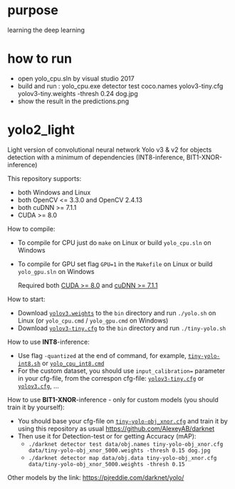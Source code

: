# purpose
  learning the deep learning
  
# how to run
* open yolo_cpu.sln by visual studio 2017
* build and run : yolo_cpu.exe detector test coco.names yolov3-tiny.cfg yolov3-tiny.weights -thresh 0.24 dog.jpg
* show the result in the predictions.png












# yolo2_light
Light version of convolutional neural network Yolo v3 & v2 for objects detection with a minimum of dependencies (INT8-inference, BIT1-XNOR-inference)

This repository supports:

* both Windows and Linux
* both OpenCV <= 3.3.0 and OpenCV 2.4.13
* both cuDNN >= 7.1.1
* CUDA >= 8.0

How to compile:
* To compile for CPU just do `make` on Linux or build `yolo_cpu.sln` on Windows
* To compile for GPU set flag `GPU=1` in the `Makefile` on Linux or build `yolo_gpu.sln` on Windows
    
    Required both [CUDA >= 8.0](https://developer.nvidia.com/cuda-toolkit-archive) and [cuDNN >= 7.1.1](https://developer.nvidia.com/rdp/cudnn-archive)

How to start:
* Download [`yolov3.weights`](https://pjreddie.com/media/files/yolov3.weights) to the `bin` directory and run `./yolo.sh` on Linux (or `yolo_cpu.cmd` / `yolo_gpu.cmd` on Windows)
* Download [`yolov3-tiny.cfg`](https://pjreddie.com/media/files/yolov3-tiny.weights) to the `bin` directory and run `./tiny-yolo.sh`

How to use **INT8**-inference:
* Use flag `-quantized` at the end of command, for example, [`tiny-yolo-int8.sh`](https://github.com/AlexeyAB/yolo2_light/blob/master/bin/tiny-yolo-int8.sh) or [`yolo_cpu_int8.cmd`](https://github.com/AlexeyAB/yolo2_light/blob/master/bin/yolo_cpu_int8.cmd)
* For the custom dataset, you should use `input_calibration=` parameter in your cfg-file, from the correspon cfg-file: [`yolov3-tiny.cfg`](https://github.com/AlexeyAB/yolo2_light/blob/29905072f194ee86fdeed6ff2d12fed818712411/bin/yolov3-tiny.cfg#L25) or [`yolov3.cfg`](https://github.com/AlexeyAB/yolo2_light/blob/29905072f194ee86fdeed6ff2d12fed818712411/bin/yolov3.cfg#L25), ...

How to use **BIT1-XNOR**-inference - only for custom models (you should train it by yourself):
* You should base your cfg-file on [`tiny-yolo-obj_xnor.cfg`](https://github.com/AlexeyAB/yolo2_light/blob/master/bin/tiny-yolo-obj_xnor.cfg) and train it by using this repository as usual https://github.com/AlexeyAB/darknet
* Then use it for Detection-test or for getting Accuracy (mAP):
    * `./darknet detector test data/obj.names tiny-yolo-obj_xnor.cfg data/tiny-yolo-obj_xnor_5000.weights -thresh 0.15 dog.jpg`
	* `./darknet detector map data/obj.data tiny-yolo-obj_xnor.cfg data/tiny-yolo-obj_xnor_5000.weights -thresh 0.15`

Other models by the link: https://pjreddie.com/darknet/yolo/
